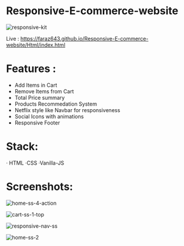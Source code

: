 # Responsive-E-commerce-website

![responsive-kit](https://user-images.githubusercontent.com/92649053/190844479-1e6a3acf-649d-44c2-834e-121e041e7649.png)

Live : https://faraz643.github.io/Responsive-E-commerce-website/Html/index.html

# Features :

- Add Items in Cart 
- Remove Items from Cart
- Total Price summary
- Products Recommedation System
- Netflix style like Navbar for responsiveness
- Social Icons with animations
- Responsive Footer

# Stack:
· HTML 
·CSS 
·Vanilla-JS


# Screenshots:
![home-ss-4-action](https://user-images.githubusercontent.com/92649053/190844695-b21a3649-7ed0-4545-8848-09b69bec8474.png)


![cart-ss-1-top](https://user-images.githubusercontent.com/92649053/190844644-e7f376e5-f101-44de-85ce-7008ae973e27.png)

![responsive-nav-ss](https://user-images.githubusercontent.com/92649053/190844647-bb5bfb4e-af89-4def-9f2b-10e8e1be7931.png)

![home-ss-2](https://user-images.githubusercontent.com/92649053/190844650-7cb44039-9f9a-4595-a1b9-8115b829c391.png)
